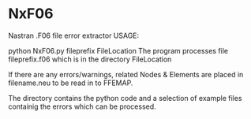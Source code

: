 # NxF06

Nastran .F06 file error extractor
USAGE:

python NxF06.py fileprefix FileLocation
The program processes file fileprefix.f06 which is in the directory FileLocation

If there are any errors/warnings, related Nodes & Elements are placed in filename.neu
to be read in to FFEMAP.

The directory contains the python code and a selection of example files containig the errors which can be processed.
